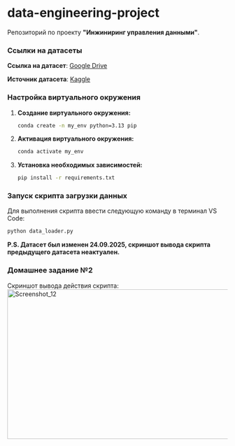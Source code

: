 # data-engineering-project

Репозиторий по проекту **"Инжиниринг управления данными"**.  

### Ссылки на датасеты

**Ссылка на датасет**: [Google Drive](https://drive.google.com/file/d/1yQeGe-12L8FFZ-cdwGnRZm_LrzdKrN4J/view?usp=sharing)  

**Источник датасета**: [Kaggle](https://www.kaggle.com/datasets/amanik000/gastrointestinal-disease-dataset)

### Настройка виртуального окружения

1. **Создание виртуального окружения:**
   ```bash
   conda create -n my_env python=3.13 pip
   ```

2. **Активация виртуального окружения:**
  
   ```bash
   conda activate my_env
   ```

3. **Установка необходимых зависимостей:**
   ```bash
   pip install -r requirements.txt
   ```

### Запуск скрипта загрузки данных

Для выполнения скрипта ввести следующую команду в терминал VS Code:

```bash
python data_loader.py
```

**P.S. Датасет был изменен 24.09.2025, скриншот вывода скрипта предыдущего датасета неактуален.**

### Домашнее задание №2

Скриншот вывода действия скрипта:
<img width="820" height="342" alt="Screenshot_12" src="https://github.com/user-attachments/assets/cbdae811-74a9-4808-9ade-eb8bbd82faa9" />
